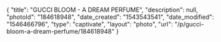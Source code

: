 {
    "title": "GUCCI BLOOM - A DREAM PERFUME",
    "description": null,
    "photoId": "184618948",
    "date_created": "1543543541",
    "date_modified": "1546466796",
    "type": "captivate",
    "layout": "photo",
    "url": "\/p\/gucci-bloom-a-dream-perfume\/184618948"
}